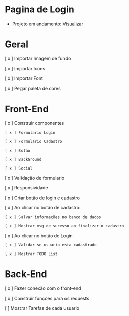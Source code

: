 # Pagina de Login

- Projeto em andamento: <a href=https://login-page-zdeep10.vercel.app/>Visualizar</a>

# Geral

[ x ] Importar Imagem de fundo

[ x ] Importar Icons

[ x ] Importar Font

[ x ] Pegar paleta de cores

# Front-End

[ x ] Construir componentes

    [ x ] Formulario Login

    [ x ] Formulario Cadastro

    [ x ] Botão

    [ x ] BackGround

    [ x ] Social

[ x ] Validação de formulario

[ x ] Responsividade

[ x ] Criar botão de login e cadastro

[ x ] Ao clicar no botão de cadastro:

    [ x ] Salvar informações no banco de dados

    [ x ] Mostrar msg de sucesso ao finalizar o cadastro

[ x ] Ao clicar no botão de Login

    [ x ] Validar se usuario esta cadastrado
    
    [ x ] Mostrar TODO List

# Back-End

[ x ] Fazer conexão com o front-end

[ x ] Construir funções para os requests

 [ ]  Mostrar Tarefas de cada usuario

